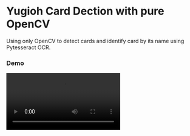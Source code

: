 # Yugioh Card Dection with pure OpenCV
Using only OpenCV to detect cards and identify card by its name using Pytesseract OCR.


### Demo
![demo](card-detection/YugiohFirstDetection.mov)